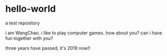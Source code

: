 # hello-world
 a test repository

i am WangChao. i like to play computer games.
how about you?
can i have fun together with you?

three years have passed, it's 2019 now!!
